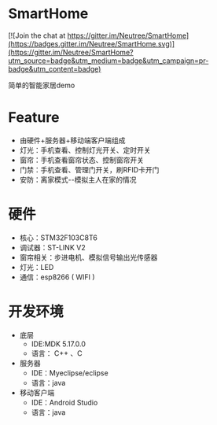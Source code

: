 SmartHome
============

[![Join the chat at https://gitter.im/Neutree/SmartHome](https://badges.gitter.im/Neutree/SmartHome.svg)](https://gitter.im/Neutree/SmartHome?utm_source=badge&utm_medium=badge&utm_campaign=pr-badge&utm_content=badge)
 
简单的智能家居demo
 
# Feature
 * 由硬件+服务器+移动端客户端组成
 * 灯光：手机查看、控制灯光开关、定时开关
 * 窗帘：手机查看窗帘状态、控制窗帘开关
 * 门禁：手机查看、管理门开关，刷RFID卡开门
 * 安防：离家模式--模拟主人在家的情况

# 硬件
* 核心：STM32F103C8T6
* 调试器：ST-LINK V2
* 窗帘相关：步进电机、模拟信号输出光传感器
* 灯光：LED
* 通信：esp8266 ( WIFI ) 


# 开发环境
* 底层
  * IDE:MDK 5.17.0.0 
  * 语言： C++ 、C
* 服务器
  * IDE：Myeclipse/eclipse
  * 语言：java
* 移动客户端
  * IDE：Android Studio
  * 语言：java
 

